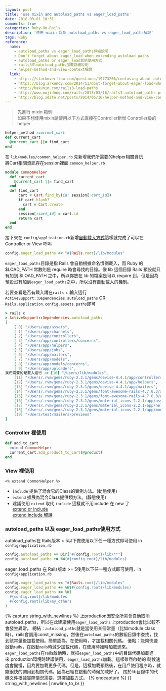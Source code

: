```yaml
---
layout: post
title: 'use mixin and autoload_paths vs eager_load_paths'
date: 2018-03-01 18:31
comments: true
categories: Ruby-On-Rails
description: '使用 mixin 以及 autoload_paths vs eager_load_paths解說'
tags: Ruby
reference:
  name:
    - autoload_paths vs eager_load_paths詳細說明
    - Don't forget about eager_load when extending autoload paths
    - autoload_paths or eager_load其他使用方式
    - rails3中autoload_paths加載詳細說明
    - helper-method-and-view-context解說
  link:
    - https://stackoverflow.com/questions/19773266/confusing-about-autoload-paths-vs-eager-load-paths-in-rails-4
    - https://blog.arkency.com/2014/11/dont-forget-about-eager-load-when-extending-autoload/
    - http://hakunin.com/rails3-load-paths
    - http://www.mojidong.com/rails/2013/03/16/rails3-autoload_paths-principle/
    - http://blog.xdite.net/posts/2014/06/16/helper-method-and-view-context
---
```

> 先進行 mixin 範例<br>
> 如果不想使用mixin請使用以下方式直接在Controller新增 Controller級的helper
```rb
helper_method :current_cart
def current_cart
  @current_cart ||= find_cart
end
```
在 `lib/modules/common_helper.rb` 先新增我們所需要的helper相關資訊<br>
將Cart相關資訊存在session裡面 `common_helper.rb`
```rb
module CommonHelper
  def current_cart
    @current_cart ||= find_cart
  end
  def find_cart
      cart = Cart.find_by(id: session[:cart_id])
      if cart.blank?
        cart = Cart.create
      end
      session[:cart_id] = cart.id
      return cart
  end
end
```
接下來在 `config/application.rb`新增[自動載入方式](https://ihower.tw/rails/environments-and-bundler.html#sec6)這樣就完成了可以在Controller or View 呼叫
```rb
config.eager_load_paths << "#{Rails.root}/lib/modules"
```
`eager_load_paths`目錄是指 Rails 會自動根據命名慣例載入，而 Ruby 的 $LOAD_PATH 常數則是 require 時會尋找的目錄。像 lib 這個目錄 Rails 預設就只有加到 $LOAD_PATH 之中，所以你放在 lib 的檔案是可以 require 到，但是因為預設沒有加到`eager_load_paths`之中，所以沒有自動載入的機制。

若要查看是否有載入請在`rails c`
輸入這行`ActiveSupport::Dependencies.autoload_paths` OR
`Rails.application.config.assets.paths`即可
```rb
> rails c
> ActiveSupport::Dependencies.autoload_paths
[
    [ 0] "/Users/app/assets",
    [ 1] "/Users/app/channels",
    [ 2] "/Users/app/controllers",
    [ 3] "/Users/app/controllers/concerns",
    [ 4] "/Users/app/helpers",
    [ 5] "/Users/app/jobs",
    [ 6] "/Users/app/mailers",
    [ 7] "/Users/app/models",
    [ 8] "/Users/app/models/concerns",
    [ 9] "/Users/app/uploaders",
我們需要的是載入這行 -> [10] "/Users/lib/modules",
    [11] "/Users/.rvm/gems/ruby-2.3.1/gems/devise-4.4.1/app/controllers",
    [12] "/Users/.rvm/gems/ruby-2.3.1/gems/devise-4.4.1/app/helpers",
    [13] "/Users/.rvm/gems/ruby-2.3.1/gems/devise-4.4.1/app/mailers",
    [14] "/Users/.rvm/gems/ruby-2.3.1/gems/font-awesome-rails-4.7.0.3/app/assets",
    [15] "/Users/.rvm/gems/ruby-2.3.1/gems/font-awesome-rails-4.7.0.3/app/helpers",
    [16] "/Users/.rvm/gems/ruby-2.3.1/gems/material_icons-2.2.1/app/assets",
    [17] "/Users/.rvm/gems/ruby-2.3.1/gems/material_icons-2.2.1/app/helpers",
    [18] "/Users/.rvm/gems/ruby-2.3.1/gems/material_icons-2.2.1/app/models",
    [19] "/Users/test/mailers/previews"
]
```
### Controller 裡使用
```rb
def add_to_cart
  extend CommonHelper
  current_cart.add_product_to_cart(@product)
end
```
### View 裡使用
```erb
<% extend CommonHelper %>
```
* `include` 提供了混合它的Class的實例方法。(動態使用)
* `extend` 擴展為混合Class提供類方法。(靜態使用)
* 建議使用 `extend` 取代 `include` 這樣就不用include 在 new 了<br>
[extend or include](https://stackoverflow.com/questions/15097929/ruby-module-require-and-include)<br>
[extend include 解說](http://blog.niclin.tw/posts/1076821)
### autoload_paths 以及 eager_load_paths使用方式
autoload_paths在 Rails版本 < 5以下做使用以下任一種方式即可使用 in `config/application.rb`
```rb
config.autoload_paths += Dir["#{config.root}/lib/**"]
config.autoload_paths += %W(#{config.root}/lib/modules)
```
eager_load_paths 在 Rails版本 >= 5使用以下任一種方式即可使用，in `config/application.rb`
```rb
config.eager_load_paths << "#{Rails.root}/lib/modules"
config.eager_load_paths += %W(#{config.root}/lib/modules)
config.eager_load_paths += %W(
  #{config.root}/lib/modules
  #{config.root}/lib/my_others
)
```
{% capture string_with_newlines %}
上production因安全所需會自動取消autoload_paths，所以在此建議使用`eager_load_paths` 上production會比以較不會發生異常。
總結：`autoload_paths`就是當使用某個常量（比如module class時），rails會調用const_missing，然後在`autoload_paths`的數組目錄中查找，找到該常量後加載使用。簡單認為，在使用時，才加載相關代碼。 優點：能夠快速啟動rails，在啟動rails時減少加載代碼，在使用時臨時加載進來。`eager_load_paths`在rails啟動時，就把`eager_load_paths`中的目錄代碼加載進來.production環境時建議使用，`eager_load_paths`加載。這樣雖然啟動的 時候速度會變慢，因為要加載更多代碼，但是，這樣加載預熱後，在用戶使用程序時，就能很快的調用到相關代碼，因為已經在啟動的時候加載好了。 關於lib目錄中的代碼文件根據實際情況需要，選擇加載方式。
{% endcapture %}
{{ string_with_newlines | newline_to_br }}